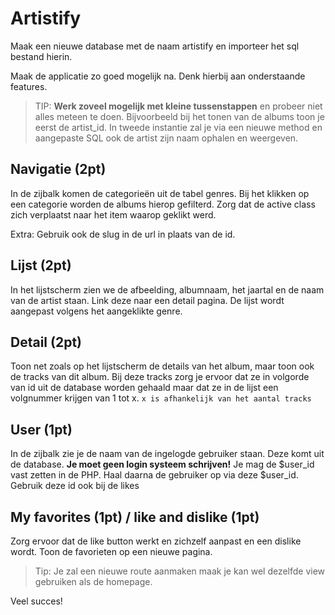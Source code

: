 # Artistify
Maak een nieuwe database met de naam artistify en importeer het sql bestand hierin.

Maak de applicatie zo goed mogelijk na. Denk hierbij aan onderstaande features. 

> TIP: **Werk zoveel mogelijk met kleine tussenstappen** en probeer niet alles meteen te doen. 
Bijvoorbeeld bij het tonen van de albums toon je eerst de artist_id. In tweede instantie zal je via een nieuwe method en aangepaste SQL ook de artist zijn naam ophalen en weergeven.

## Navigatie (2pt)
In de zijbalk komen de categorieën uit de tabel genres. Bij het klikken op een categorie worden de albums hierop gefilterd. Zorg dat de active class zich verplaatst naar het item waarop geklikt werd.

Extra: Gebruik ook de slug in de url in plaats van de id.

## Lijst (2pt)
In het lijstscherm zien we de afbeelding, albumnaam, het jaartal en de naam van de artist staan. Link deze naar een detail pagina. De lijst wordt aangepast volgens het aangeklikte genre.

## Detail (2pt)
Toon net zoals op het lijstscherm de details van het album, maar toon ook de tracks van dit album. Bij deze tracks zorg je ervoor dat ze in volgorde van id uit de database worden gehaald maar dat ze in de lijst een volgnummer krijgen van 1 tot x. `x is afhankelijk van het aantal tracks`

## User (1pt)
In de zijbalk zie je de naam van de ingelogde gebruiker staan. Deze komt uit de database.
**Je moet geen login systeem schrijven!** Je mag de $user_id vast zetten in de PHP. Haal daarna de gebruiker op via deze $user_id. Gebruik deze id ook bij de likes

## My favorites (1pt) / like and dislike (1pt)

Zorg ervoor dat de like button werkt en zichzelf aanpast en een dislike wordt.
Toon de favorieten op een nieuwe pagina.

> Tip: Je zal een nieuwe route aanmaken maak je kan wel dezelfde view gebruiken als de homepage.

Veel succes!
